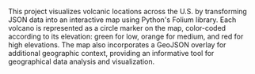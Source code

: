 This project visualizes volcanic locations across the U.S. by transforming JSON data into an interactive map using Python's Folium library. Each volcano is represented as a circle marker on the map, color-coded according to its elevation: green for low, orange for medium, and red for high elevations. The map also incorporates a GeoJSON overlay for additional geographic context, providing an informative tool for geographical data analysis and visualization.
